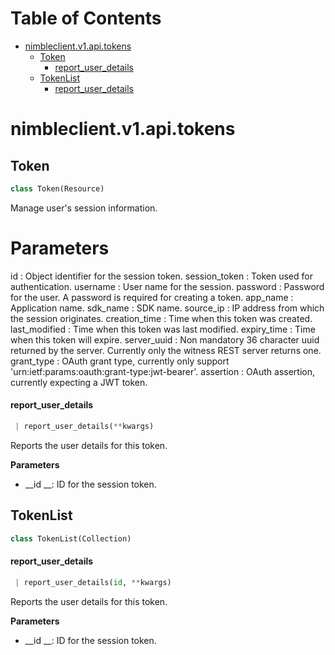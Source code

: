 # Table of Contents

* [nimbleclient.v1.api.tokens](#nimbleclient.v1.api.tokens)
  * [Token](#nimbleclient.v1.api.tokens.Token)
    * [report\_user\_details](#nimbleclient.v1.api.tokens.Token.report_user_details)
  * [TokenList](#nimbleclient.v1.api.tokens.TokenList)
    * [report\_user\_details](#nimbleclient.v1.api.tokens.TokenList.report_user_details)

<a name="nimbleclient.v1.api.tokens"></a>
# nimbleclient.v1.api.tokens

<a name="nimbleclient.v1.api.tokens.Token"></a>
## Token

```python
class Token(Resource)
```

Manage user's session information.

# Parameters
id            : Object identifier for the session token.
session_token : Token used for authentication.
username      : User name for the session.
password      : Password for the user. A password is required for creating a token.
app_name      : Application name.
sdk_name      : SDK name.
source_ip     : IP address from which the session originates.
creation_time : Time when this token was created.
last_modified : Time when this token was last modified.
expiry_time   : Time when this token will expire.
server_uuid   : Non mandatory 36 character uuid returned by the server. Currently only the witness REST server returns one.
grant_type    : OAuth grant type, currently only support 'urn:ietf:params:oauth:grant-type:jwt-bearer'.
assertion     : OAuth assertion, currently expecting a JWT token.

<a name="nimbleclient.v1.api.tokens.Token.report_user_details"></a>
#### report\_user\_details

```python
 | report_user_details(**kwargs)
```

Reports the user details for this token.

__Parameters__

- __id __: ID for the session token.

<a name="nimbleclient.v1.api.tokens.TokenList"></a>
## TokenList

```python
class TokenList(Collection)
```

<a name="nimbleclient.v1.api.tokens.TokenList.report_user_details"></a>
#### report\_user\_details

```python
 | report_user_details(id, **kwargs)
```

Reports the user details for this token.

__Parameters__

- __id __: ID for the session token.

